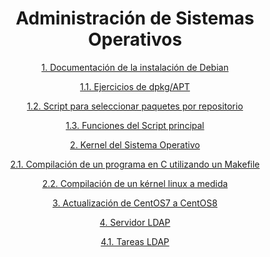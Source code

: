 <div align="center">

# Administración de Sistemas Operativos

[1. Documentación de la instalación de Debian](./DocumentacionDebian.md)

[1.1. Ejercicios de dpkg/APT](./Ejerciciosdpkgapt.md)

[1.2. Script para seleccionar paquetes por repositorio](./ScriptRepo.sh)

[1.3. Funciones del Script principal](./funcionesRepo.txt)

[2. Kernel del Sistema Operativo](./kernel.md)

[2.1. Compilación de un programa en C utilizando un Makefile](./MakefileC.md)

[2.2. Compilación de un kérnel linux a medida](./Ejerciciokernel.md)

[3. Actualización de CentOS7 a CentOS8](./CentOS7a8.md)

[4. Servidor LDAP](./LDAP.md)

[4.1. Tareas LDAP](./TareasLDAP.md)

</div>
